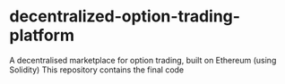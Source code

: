 # decentralized-option-trading-platform
A decentralised marketplace for option trading, built on Ethereum (using Solidity)
This repository contains the final code
